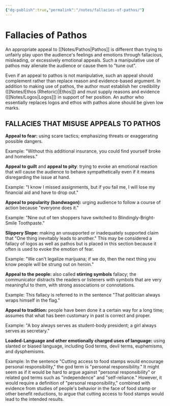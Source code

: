 ```yaml
---
{"dg-publish":true,"permalink":"/notes/fallacies-of-pathos/"}
---
```



# Fallacies of Pathos

An appropriate appeal to [[Notes/Pathos\|Pathos]] is different than trying to unfairly play upon the audience's feelings and emotions through fallacious, misleading, or excessively emotional appeals. Such a manipulative use of pathos may alienate the audience or cause them to "tune out".

Even if an appeal to pathos is not manipulative, such an appeal should complement rather than replace reason and evidence-based argument. In addition to making use of pathos, the author must establish her credibility ([[Notes/Ethos (Rhetoric)\|Ethos]]) and must supply reasons and evidence ([[Notes/Logos\|Logos]]) in support of her position. An author who essentially replaces logos and ethos with pathos alone should be given low marks.

## FALLACIES THAT MISUSE APPEALS TO PATHOS
**Appeal to fear:** using scare tactics; emphasizing threats or exaggerating possible dangers.

Example: "Without this additional insurance, you could find yourself broke and homeless."

**Appeal to guilt** and **appeal to pity**: trying to evoke an emotional reaction that will cause the audience to behave sympathetically even if it means disregarding the issue at hand.

Example: "I know I missed assignments, but if you fail me, I will lose my financial aid and have to drop out."

**Appeal to popularity (bandwagon):** urging audience to follow a course of action because "everyone does it."

Example: "Nine out of ten shoppers have switched to Blindingly-Bright-Smile Toothpaste."

**Slippery Slope:** making an unsupported or inadequately supported claim that "One thing inevitably leads to another." This may be considered a fallacy of logos as well as pathos but is placed in this section because it often is used to evoke the emotion of fear.

Example: "We can't legalize marijuana; if we do, then the next thing you know people will be strung out on heroin."

**Appeal to the people:** also called **stirring symbols** fallacy; the communicator distracts the readers or listeners with symbols that are very meaningful to them, with strong associations or connotations.

Example: This fallacy is referred to in the sentence "That politician always wraps himself in the flag."

**Appeal to tradition:** people have been done it a certain way for a long time; assumes that what has been customary in past is correct and proper.

Example: "A boy always serves as student-body president; a girl always serves as secretary."

**Loaded-Language and other emotionally charged uses of language:** using slanted or biased language, including God terms, devil terms, euphemisms, and dysphemisms.

Example: In the sentence "Cutting access to food stamps would encourage personal responsibility," the god term is "personal responsibility." It might seem as if it would be hard to argue against "personal responsibility" or related god terms such as "independence" and "self-reliance." However, it would require a definition of "personal responsibility," combined with evidence from studies of people's behavior in the face of food stamp or other benefit reductions, to argue that cutting access to food stamps would lead to the intended results.